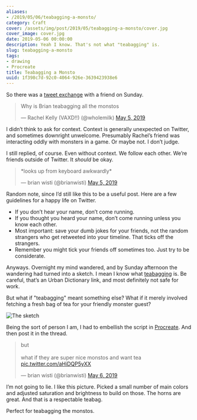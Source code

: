 ```yaml
---
aliases:
- /2019/05/06/teabagging-a-monsto/
category: Craft
cover: /assets/img/post/2019/05/teabagging-a-monsto/cover.jpg
cover_image: cover.jpg
date: 2019-05-06 00:00:00
description: Yeah I know. That's not what "teabagging" is.
slug: teabagging-a-monsto
tags:
- drawing
- Procreate
title: Teabagging a Monsto
uuid: 1f398c7d-92c0-4064-926e-3639423938e6
---
```


So there was a [tweet
exchange](https://twitter.com/wholemilk/status/1124911645786959872) with
a friend on Sunday.


<blockquote class="twitter-tweet">
  <p lang="en" dir="ltr">
    Why is Brian teabagging all the monstos
  </p>
  &mdash; Rachel Kelly (VAXD!!) (@wholemilk)
  <a href="https://twitter.com/wholemilk/status/1124911645786959872?ref_src=twsrc%5Etfw">May 5, 2019</a>
</blockquote>
<script async src="https://platform.twitter.com/widgets.js" charset="utf-8"></script>

I didn’t think to ask for context. Context is generally unexpected on
Twitter, and sometimes downright unwelcome. Presumably Rachel’s friend
was interacting oddly with monsters in a game. Or maybe not. I don’t
judge.

I still replied, of course. Even without context. We follow each other.
We’re friends outside of Twitter. It *should* be okay.

<blockquote class="twitter-tweet">
  <p lang="en" dir="ltr">
    *looks up from keyboard awkwardly*
  </p>
  &mdash; brian wisti (@brianwisti)
  <a href="https://twitter.com/brianwisti/status/1124916630113284096?ref_src=twsrc%5Etfw">May 5, 2019</a>
</blockquote>
<script async src="https://platform.twitter.com/widgets.js" charset="utf-8"></script>

Random note, since I’d still like this to be a useful post. Here are a
few guidelines for a happy life on Twitter.

- If you don’t hear your name, don’t come running.
- If you thought you heard your name, don’t come running unless you
  know each other.
- Most important: save your dumb jokes for your friends, not the
  random strangers who get retweeted into your timeline. That ticks
  off the strangers.
- Remember you might tick your friends off sometimes too. Just try to
  be considerate.

Anyways. Overnight my mind wandered, and by Sunday afternoon the
wandering had turned into a sketch. I mean I know what
[teabagging](https://www.urbandictionary.com/define.php?term=teabagging)
is. Be careful, that’s an Urban Dictionary link, and most definitely not
safe for work.

But what if "teabagging" meant something else? What if it merely
involved fetching a fresh bag of tea for your friendly monster guest?

![The sketch](/assets/img/post/2019/05/teabagging-a-monsto/sketch.jpg)

Being the sort of person I am, I had to embellish the script in
[Procreate](https://procreate.art). And then post it in the thread.

<blockquote class="twitter-tweet">
  <p lang="en" dir="ltr">
    but <br /><br />
    what if they are super nice monstos and want tea
    <a href="https://t.co/aHiDQP5yXX">pic.twitter.com/aHiDQP5yXX</a>
  </p>
  &mdash; brian wisti (@brianwisti)
  <a href="https://twitter.com/brianwisti/status/1125248834878095361?ref_src=twsrc%5Etfw">May 6, 2019</a>
  </blockquote>
  <script async src="https://platform.twitter.com/widgets.js" charset="utf-8"></script>

I’m not going to lie. I like this picture. Picked a small number of main
colors and adjusted saturation and brightness to build on those. The
horns are great. And that is a respectable teabag.

Perfect for teabagging the monstos.